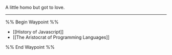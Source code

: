 A little homo but got to love.

---
%% Begin Waypoint %%
- [[History of Javascript]]
- [[The Aristocrat of Programming Languages]]

%% End Waypoint %%
